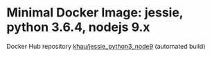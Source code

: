 # Minimal Docker Image: jessie, python 3.6.4, nodejs 9.x

Docker Hub repository [khau/jessie_python3_node9](https://hub.docker.com/r/khau/jessie_python3_node9/) (automated build)
